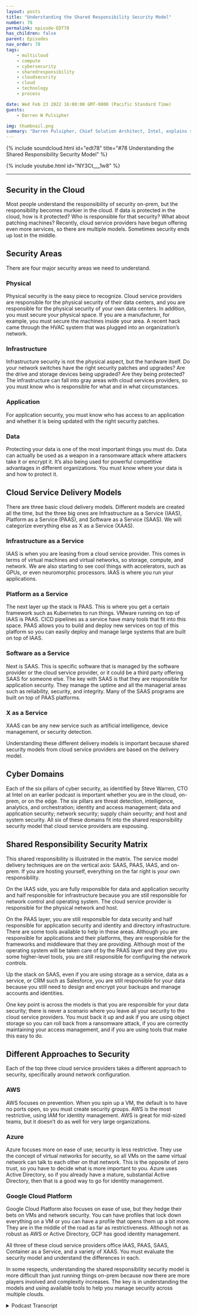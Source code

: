 ```yaml
---
layout: posts
title: "Understanding the Shared Responsibility Security Model"
number: 78
permalink: episode-EDT78
has_children: false
parent: Episodes
nav_order: 78
tags:
    - multicloud
    - compute
    - cybersecurity
    - sharedresponsibility
    - cloudsecurity
    - cloud
    - technology
    - process

date: Wed Feb 23 2022 16:00:00 GMT-0800 (Pacific Standard Time)
guests:
    - Darren W Pulsipher

img: thumbnail.png
summary: "Darren Pulsipher, Chief Solution Architect, Intel, explains shared responsibility security models. Who is responsible for security can become murky in the cloud; responsibility depends on cloud service delivery models and other factors.  "
---
```


{% include soundcloud.html id="edt78" title="#78 Understanding the Shared Responsibility Security Model" %}

{% include youtube.html id="NY3Ct___1w8" %}

---

## Security in the Cloud

Most people understand the responsibility of security on-prem, but the responsibility becomes murkier in the cloud. If data is protected in the cloud, how is it protected? Who is responsible for that security? What about patching machines?
Recently, cloud service providers have begun offering even more services, so there are multiple models. Sometimes security ends up lost in the middle.

## Security Areas

There are four major security areas we need to understand.

### Physical

Physical security is the easy piece to recognize. Cloud service providers are responsible for the physical security of their data centers, and you are responsible for the physical security of your own data centers. In addition, you must secure your physical space. If you are a manufacturer, for example, you must secure the machines inside your area. A recent hack came through the HVAC system that was plugged into an organization’s network.

### Infrastructure

Infrastructure security is not the physical aspect, but the hardware itself. Do your network switches have the right security patches and upgrades? Are the drive and storage devices being upgraded? Are they being protected? The infrastructure can fall into gray areas with cloud services providers, so you must know who is responsible for what and in what circumstances.

### Application

For application security, you must know who has access to an application and whether it is being updated with the right security patches.

### Data

Protecting your data is one of the most important things you must do. Data can actually be used as a weapon in a ransomware attack where attackers take it or encrypt it. It’s also being used for powerful competitive advantages in different organizations. You must know where your data is and how to protect it.

## Cloud Service Delivery Models

There are three basic cloud delivery models. Different models are created all the time, but the three big ones are Infrastructure as a Service (IAAS), Platform as a Service (PAAS), and Software as a Service (SAAS). We will categorize everything else as X as a Service (XAAS).

### Infrastructure as a Service

IAAS is when you are leasing from a cloud service provider. This comes in terms of virtual machines and virtual networks, so storage, compute, and network. We are also starting to see cool things with accelerators, such as GPUs, or even neuromorphic processors. IAAS is where you run your applications.

### Platform as a Service

The next layer up the stack is PAAS. This is where you get a certain framework such as Kubernetes to run things. VMware running on top of IAAS is PAAS. CICD pipelines as a service have many tools that fit into this space. PAAS allows you to build and deploy new services on top of this platform so you can easily deploy and manage large systems that are built on top of IAAS.

### Software as a Service

Next is SAAS. This is specific software that is managed by the software provider or the cloud service provider, or it could be a third party offering SAAS for someone else. The key with SAAS is that they are responsible for application security. They manage the uptime and all the managerial areas such as reliability, security, and integrity. Many of the SAAS programs are built on top of PAAS platforms.

### X as a Service

XAAS can be any new service such as artificial intelligence, device management, or security detection.

Understanding these different delivery models is important because shared security models from cloud service providers are based on the delivery model.

## Cyber Domains

Each of the six pillars of cyber security, as identified by Steve Warren, CTO at Intel on an earlier podcast is important whether you are in the cloud, on-prem, or on the edge. The six pillars are threat detection, intelligence, analytics, and orchestration; identity and access management; data and application security; network security; supply chain security; and host and system security. All six of these domains fit into the shared responsibility security model that cloud service providers are espousing.

## Shared Responsibility Security Matrix

This shared responsibility is illustrated in the matrix. The service model delivery techniques are on the vertical axis: SAAS, PAAS, IAAS, and on-prem. If you are hosting yourself, everything on the far right is your own responsibility.

On the IAAS side, you are fully responsible for data and application security and half responsible for infrastructure because you are still responsible for network control and operating system. The cloud service provider is responsible for the physical network and host.

On the PAAS layer, you are still responsible for data security and half responsible for application security and identity and directory infrastructure. There are some tools available to help in these areas. Although you are responsible for applications and their platforms, they are responsible for the frameworks and middleware that they are providing. Although most of the operating system will be taken care of by the PAAS layer and they give you some higher-level tools, you are still responsible for configuring the network controls.

Up the stack on SAAS, even if you are using storage as a service, data as a service, or CRM such as Salesforce, you are still responsible for your data because you still need to design and encrypt your backups and manage accounts and identities.

One key point is across the models is that you are responsible for your data security; there is never a scenario where you leave all your security to the cloud service providers. You must back it up and ask if you are using object storage so you can roll back from a ransomware attack, if you are correctly maintaining your access management, and if you are using tools that make this easy to do.

## Different Approaches to Security

Each of the top three cloud service providers takes a different approach to security, specifically around network configuration.

### AWS

AWS focuses on prevention. When you spin up a VM, the default is to have no ports open, so you must create security groups. AWS is the most restrictive, using IAM for identity management. AWS is great for mid-sized teams, but it doesn’t do as well for very large organizations.

### Azure

Azure focuses more on ease of use; security is less restrictive. They use the concept of virtual networks for security, so all VMs on the same virtual network can talk to each other on that network. This is the opposite of zero trust, so you have to decide what is more important to you. Azure uses Active Directory, so if you already have a mature, substantial Active Directory, then that is a good way to go for identity management.

### Google Cloud Platform

Google Cloud Platform also focuses on ease of use, but they hedge their bets on VMs and network security. You can have profiles that lock down everything on a VM or you can have a profile that opens them up a bit more. They are in the middle of the road as far as restrictiveness. Although not as robust as AWS or Active Directory, GCP has good identity management.

All three of these cloud service providers office IAAS, PAAS, SAAS, Container as a Service, and a variety of XAAS. You must evaluate the security model and understand the differences in each.

In some respects, understanding the shared responsibility security model is more difficult than just running things on-prem because now there are more players involved and complexity increases. The key is in understanding the models and using available tools to help you manage security across multiple clouds. 


<details>
<summary> Podcast Transcript </summary>

<p></p>

</details>
